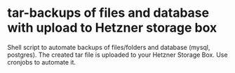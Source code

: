 # tar-backups of files and database with upload to Hetzner storage box

Shell script to automate backups of files/folders and database (mysql, postgres). 
The created tar file is uploaded to your Hetzner Storage Box. Use cronjobs to automate it.
